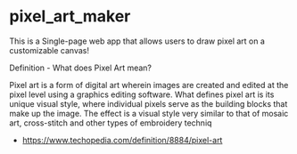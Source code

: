 # pixel_art_maker

This is a Single-page web app that allows users to draw pixel art on a customizable canvas! 


Definition - What does Pixel Art mean? 

Pixel art is a form of digital art wherein images are created and edited at the pixel level using a graphics editing software. What defines pixel art is its unique visual style, where individual pixels serve as the building blocks that make up the image. The effect is a visual style very similar to that of mosaic art, cross-stitch and other types of embroidery techniq

- https://www.techopedia.com/definition/8884/pixel-art 

